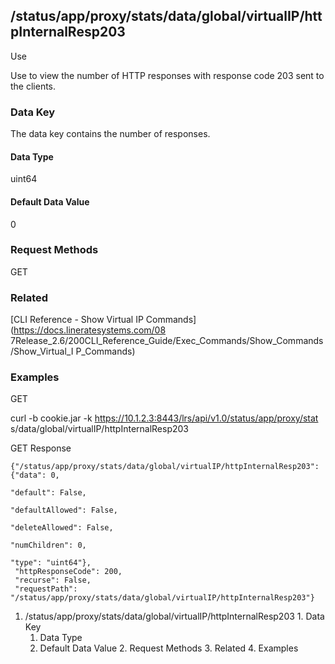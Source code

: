 ## /status/app/proxy/stats/data/global/virtualIP/httpInternalResp203

Use

Use to view the number of HTTP responses with response code 203 sent to the
clients.

### Data Key

The data key contains the number of responses.

#### Data Type

uint64

#### Default Data Value

0

### Request Methods

GET

### Related

[CLI Reference - Show Virtual IP Commands](https://docs.lineratesystems.com/08
7Release_2.6/200CLI_Reference_Guide/Exec_Commands/Show_Commands/Show_Virtual_I
P_Commands)

### Examples

GET

curl -b cookie.jar -k https://10.1.2.3:8443/lrs/api/v1.0/status/app/proxy/stat
s/data/global/virtualIP/httpInternalResp203

GET Response

    
    {"/status/app/proxy/stats/data/global/virtualIP/httpInternalResp203": {"data": 0,
                                                                            "default": False,
                                                                            "defaultAllowed": False,
                                                                            "deleteAllowed": False,
                                                                            "numChildren": 0,
                                                                            "type": "uint64"},
     "httpResponseCode": 200,
     "recurse": False,
     "requestPath": "/status/app/proxy/stats/data/global/virtualIP/httpInternalResp203"}
    

  1. /status/app/proxy/stats/data/global/virtualIP/httpInternalResp203
    1. Data Key
      1. Data Type
      2. Default Data Value
    2. Request Methods
    3. Related
    4. Examples

